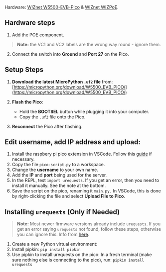 Hardware: [WIZnet W5500-EVB-Pico](https://thepihut.com/products/wiznet-w5100s-evb-pico-rp2040-board-with-ethernet?srsltid=AfmBOooQ7SRgiXSiHIm8nm7YFBl2_ydEktIVkSzv2TyWrW6W12kUSfSE) & [WIZnet WIZPoE](https://thepihut.com/products/wiznet-wizpoe-p1-poe-module).

## Hardware steps
1. Add the POE component.
>**Note:** the VC1 and VC2 labels are the wrong way round - ignore them.
2. Connect the switch into **Ground** and **Port 27** on the Pico.

## Setup Steps

1. **Download the latest MicroPython `.uf2` file** from:  
   [https://micropython.org/download/W5500_EVB_PICO/](https://micropython.org/download/W5500_EVB_PICO/)

2. **Flash the Pico**:
   - Hold the **BOOTSEL** button while plugging it into your computer.
   - Copy the `.uf2` file onto the Pico.

3. **Reconnect** the Pico after flashing.


## Edit username, add IP address and upload:
1. Install the raspbery pi pico extension in VSCode.  Follow this [guide](https://www.hackster.io/Shilleh/how-to-use-vscode-with-raspberry-pi-pico-w-and-micropython-de88d6
) if necessary.
2. Copy the file `pico-script.py` to a workspace.
2. Change the **username** to your own name.
3. Add the **IP** and **port** being used for the server.
4. In the REPL, test `import urequests`.  If you get an error, then you need to install it manually.  See the note at the bottom.
5. Save the script on the pico, renaming it `main.py.`  In VSCode, this is done by right-clicking the file and select **Upload File to Pico**.

## Installing `urequests` (Only if Needed)

> **Note:** Most newer firmware versions already include `urequests`. If you get an error saying `urequests` not found, follow these steps, otherwise you can ignore this.  Info from [here](https://github.com/thonny/thonny/issues/2947).

1. Create a new Python virtual environment:
2. Install pipkin: `pip install pipkin`
3. Use pipkin to install urequests on the pico:
    In a fresh terminal (make sure nothing else is connecting to the pico), run: `pipkin install urequests`
